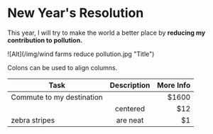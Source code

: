 # **New Year's Resolution**
This year, I will try to make the world a better place by **reducing my contribution to pollution.**

![Alt](/img/wind farms reduce pollution.jpg "Title")

Colons can be used to align columns.

| Task                           | Description   | More Info  |
| ------------------------------ |:-------------:| ----------:|
| Commute to my destination      |               |      $1600 |
|                        | centered      |        $12 |
| zebra stripes                  | are neat      |         $1 |
